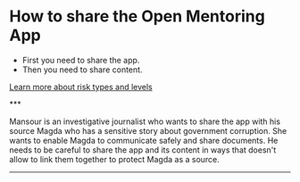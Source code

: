 # How to share the Open Mentoring App
<ul>
<li>First you need to share the app.</li>
<li>Then you need to share content.</li>
</ul>
<p><a href="resources/risk-assessment.md">Learn more about risk types and levels</a></p>

***<p>Mansour is an investigative journalist who wants to share the app with his source Magda who has a sensitive story about government corruption. She wants to enable Magda to communicate safely and share documents. He needs to be careful to share the app and its content in ways that doesn&#39;t allow to link them together to protect Magda as a source.</p>

***